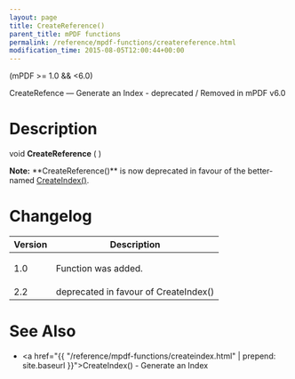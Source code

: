 ```yaml
---
layout: page
title: CreateReference()
parent_title: mPDF functions
permalink: /reference/mpdf-functions/createreference.html
modification_time: 2015-08-05T12:00:44+00:00
---
```


(mPDF >= 1.0 && <6.0)

CreateRefence — Generate an Index - deprecated / Removed in mPDF v6.0

# Description

void **CreateReference** ( )

<div class="alert alert-info" role="alert">
	<strong>Note:</strong> **CreateReference()** is now deprecated in favour of the better-named 
    <a href="{{ "/reference/mpdf-functions/createindex.html" | prepend: site.baseurl }}">CreateIndex()</a>.
</div>

# Changelog

<table class="table"> <thead>
<tr> <th>Version</th><th>Description</th> </tr>
</thead> <tbody>
<tr>
<td>1.0</td>
<td>

Function was added.

</td>
</tr>
<tr>
<td>2.2</td>
<td>deprecated in favour of CreateIndex()</td>
</tr>
</tbody> </table>

# See Also

- <a href="{{ "/reference/mpdf-functions/createindex.html" | prepend: site.baseurl }}">CreateIndex()</a> - Generate an Index
